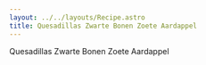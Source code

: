 ```yaml
---
layout: ../../layouts/Recipe.astro
title: Quesadillas Zwarte Bonen Zoete Aardappel
---
```

Quesadillas Zwarte Bonen Zoete Aardappel